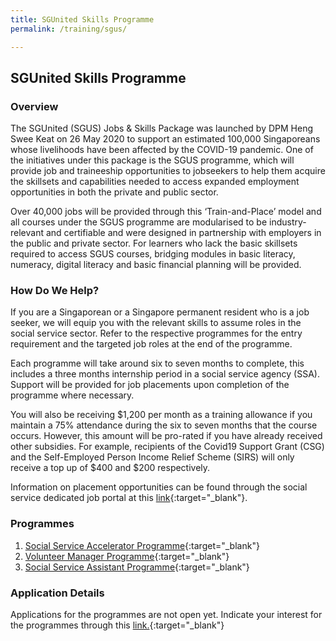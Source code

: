 ```yaml
---
title: SGUnited Skills Programme
permalink: /training/sgus/

---
```


## SGUnited Skills Programme

### Overview

The SGUnited (SGUS) Jobs & Skills Package was launched by DPM Heng Swee Keat on 26 May 2020 to support an estimated 100,000 Singaporeans whose livelihoods have been affected by the COVID-19 pandemic. One of the initiatives under this package is the SGUS programme, which will provide job and traineeship opportunities to jobseekers to help them acquire the skillsets and capabilities needed to access expanded employment opportunities in both the private and public sector.

Over 40,000 jobs will be provided through this ‘Train-and-Place’ model and all courses under the SGUS programme are modularised to be industry-relevant and certifiable and were designed in partnership with employers in the public and private sector. For learners who lack the basic skillsets required to access SGUS courses, bridging modules in basic literacy, numeracy, digital literacy and basic financial planning will be provided.

### How Do We Help?

If you are a Singaporean or a Singapore permanent resident who is a job seeker, we will equip you with the relevant skills to assume roles in the social service sector. Refer to the respective programmes for the entry requirement and the targeted job roles at the end of the programme.

Each programme will take around six to seven months to complete, this includes a three months internship period in a social service agency (SSA). Support will be provided for job placements upon completion of the programme where necessary.

You will also be receiving $1,200 per month as a training allowance if you maintain a 75% attendance during the six to seven months that the course occurs. However, this amount will be pro-rated if you have already received other subsidies. For example, recipients of the Covid19 Support Grant (CSG) and the Self-Employed Person Income Relief Scheme (SIRS) will only receive a top up of $400 and $200 respectively. 

Information on placement opportunities can be found through the social service dedicated job portal at this [link](https://www.ncss.gov.sg/Social-Service-Tribe/Careers/Careers-Guide){:target="_blank"}.

### Programmes

1. [Social Service Accelerator Programme](/pages/training/Social-Service-Accelerator-Programme/){:target="_blank"}
2. [Volunteer Manager Programme](/pages/training/Volunteer-Manager-Programme/){:target="_blank"}
3. [Social Service Assistant Programme](/pages/training/Social-Service-Assistant-Programme/){:target="_blank"}

### Application Details

Applications for the programmes are not open yet. Indicate your interest for the programmes through this [link.](https://form.gov.sg/#!/5f8420be1ae42f00115acdf3){:target="_blank"}


